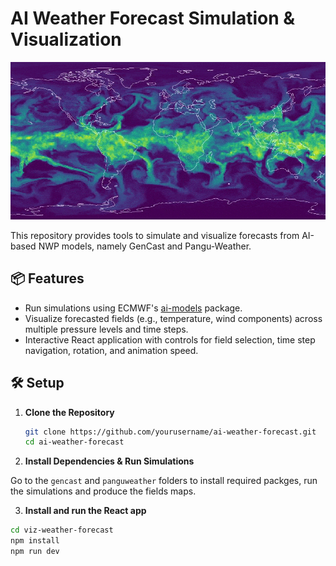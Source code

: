 # AI Weather Forecast Simulation & Visualization

![anim](assets/q.gif)

This repository provides tools to simulate and visualize forecasts from AI-based NWP models, namely GenCast and Pangu-Weather.

## 📦 Features

- Run simulations using ECMWF's [ai-models](https://github.com/ecmwf-lab/ai-models) package.
- Visualize forecasted fields (e.g., temperature, wind components) across multiple pressure levels and time steps.
- Interactive React application with controls for field selection, time step navigation, rotation, and animation speed.

## 🛠️ Setup

1. **Clone the Repository**

   ```bash
   git clone https://github.com/yourusername/ai-weather-forecast.git
   cd ai-weather-forecast

2. **Install Dependencies & Run Simulations**

Go to the `gencast` and `panguweather` folders to install required packges, run the simulations and produce the fields maps.

3. **Install and run the React app**

```bash
cd viz-weather-forecast
npm install
npm run dev
```